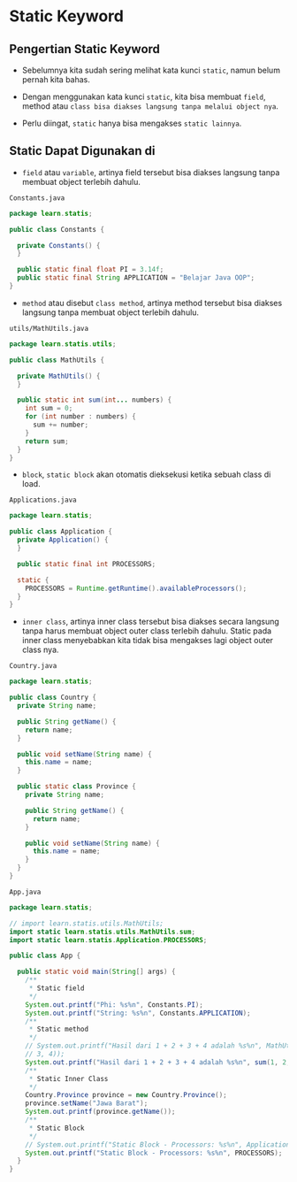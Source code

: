 # Static Keyword

## Pengertian Static Keyword

- Sebelumnya kita sudah sering melihat kata kunci `static`, namun belum pernah kita bahas.

- Dengan menggunakan kata kunci `static`, kita bisa membuat `field`, method atau `class bisa diakses langsung tanpa melalui object nya`.

- Perlu diingat, `static` hanya bisa mengakses `static lainnya`.

## Static Dapat Digunakan di

- `field` atau `variable`, artinya field tersebut bisa diakses langsung tanpa membuat object terlebih dahulu.

`Constants.java`

```java
package learn.statis;

public class Constants {

  private Constants() {
  }

  public static final float PI = 3.14f;
  public static final String APPLICATION = "Belajar Java OOP";
}
```

- `method` atau disebut `class method`, artinya method tersebut bisa diakses langsung tanpa membuat object terlebih dahulu.

`utils/MathUtils.java`

```java
package learn.statis.utils;

public class MathUtils {

  private MathUtils() {
  }

  public static int sum(int... numbers) {
    int sum = 0;
    for (int number : numbers) {
      sum += number;
    }
    return sum;
  }
}
```

- `block`, `static block` akan otomatis dieksekusi ketika sebuah class di load.

`Applications.java`

```java
package learn.statis;

public class Application {
  private Application() {
  }

  public static final int PROCESSORS;

  static {
    PROCESSORS = Runtime.getRuntime().availableProcessors();
  }
}
```

- `inner class`, artinya inner class tersebut bisa diakses secara langsung tanpa harus membuat object outer class terlebih dahulu. Static pada inner class menyebabkan kita tidak bisa mengakses lagi object outer class nya.

`Country.java`

```java
package learn.statis;

public class Country {
  private String name;

  public String getName() {
    return name;
  }

  public void setName(String name) {
    this.name = name;
  }

  public static class Province {
    private String name;

    public String getName() {
      return name;
    }

    public void setName(String name) {
      this.name = name;
    }
  }
}
```

`App.java`

```java
package learn.statis;

// import learn.statis.utils.MathUtils;
import static learn.statis.utils.MathUtils.sum;
import static learn.statis.Application.PROCESSORS;

public class App {

  public static void main(String[] args) {
    /**
     * Static field
     */
    System.out.printf("Phi: %s%n", Constants.PI);
    System.out.printf("String: %s%n", Constants.APPLICATION);
    /**
     * Static method
     */
    // System.out.printf("Hasil dari 1 + 2 + 3 + 4 adalah %s%n", MathUtils.sum(1, 2,
    // 3, 4));
    System.out.printf("Hasil dari 1 + 2 + 3 + 4 adalah %s%n", sum(1, 2, 3, 4));
    /**
     * Static Inner Class
     */
    Country.Province province = new Country.Province();
    province.setName("Jawa Barat");
    System.out.printf(province.getName());
    /**
     * Static Block
     */
    // System.out.printf("Static Block - Processors: %s%n", Application.PROCESSORS);
    System.out.printf("Static Block - Processors: %s%n", PROCESSORS);
  }
}
```
